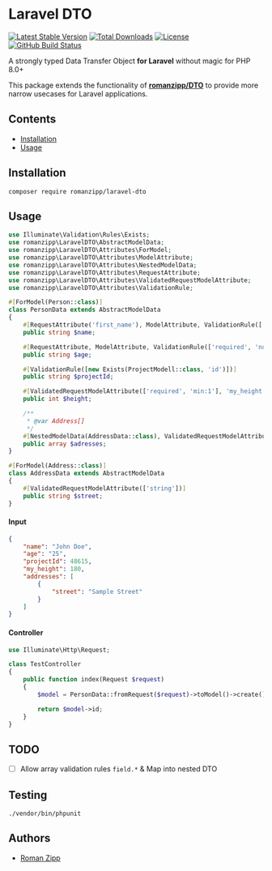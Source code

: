# Laravel DTO

[![Latest Stable Version](https://img.shields.io/packagist/v/romanzipp/Laravel-DTO.svg?style=flat-square)](https://packagist.org/packages/romanzipp/laravel-dto)
[![Total Downloads](https://img.shields.io/packagist/dt/romanzipp/Laravel-DTO.svg?style=flat-square)](https://packagist.org/packages/romanzipp/laravel-dto)
[![License](https://img.shields.io/packagist/l/romanzipp/Laravel-DTO.svg?style=flat-square)](https://packagist.org/packages/romanzipp/laravel-dto)
[![GitHub Build Status](https://img.shields.io/github/workflow/status/romanzipp/Laravel-DTO/Tests?style=flat-square)](https://github.com/romanzipp/Laravel-DTO/actions)

A strongly typed Data Transfer Object **for Laravel** without magic for PHP 8.0+

This package extends the functionality of [**romanzipp/DTO**](https://github.com/romanzipp/DTO) to provide more narrow usecases for Laravel applications.

## Contents

- [Installation](#installation)
- [Usage](#usage)

## Installation

```
composer require romanzipp/laravel-dto
```

## Usage

```php
use Illuminate\Validation\Rules\Exists;
use romanzipp\LaravelDTO\AbstractModelData;
use romanzipp\LaravelDTO\Attributes\ForModel;
use romanzipp\LaravelDTO\Attributes\ModelAttribute;
use romanzipp\LaravelDTO\Attributes\NestedModelData;
use romanzipp\LaravelDTO\Attributes\RequestAttribute;
use romanzipp\LaravelDTO\Attributes\ValidatedRequestModelAttribute;
use romanzipp\LaravelDTO\Attributes\ValidationRule;

#[ForModel(Person::class)]
class PersonData extends AbstractModelData
{
    #[RequestAttribute('first_name'), ModelAttribute, ValidationRule(['required'])]
    public string $name;

    #[RequestAttribute, ModelAttribute, ValidationRule(['required', 'numeric'])]
    public string $age;

    #[ValidationRule([new Exists(ProjectModell::class, 'id')])]
    public string $projectId;

    #[ValidatedRequestModelAttribute(['required', 'min:1'], 'my_height', 'height')]
    public int $height;

    /**
     * @var Address[] 
     */
    #[NestedModelData(AddressData::class), ValidatedRequestModelAttribute(['required'])]
    public array $adresses;
}

#[ForModel(Address::class)]
class AddressData extends AbstractModelData
{
    #[ValidatedRequestModelAttribute(['string'])]
    public string $street;
}
```

#### Input

```json
{
    "name": "John Doe",
    "age": "25",
    "projectId": 48615,
    "my_height": 180,
    "addresses": [
        {
            "street": "Sample Street"
        }
    ]
}
```

#### Controller

```php
use Illuminate\Http\Request;

class TestController
{
    public function index(Request $request)
    {
        $model = PersonData::fromRequest($request)->toModel()->create();

        return $model->id;
    }
}
```

## TODO

- [ ] Allow array validation rules `field.*` & Map into nested DTO

## Testing

```
./vendor/bin/phpunit
```

## Authors

- [Roman Zipp](https://github.com/romanzipp)
